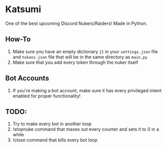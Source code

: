 # Katsumi
One of the best upcoming Discord Nukers/Raiders! Made in Python.

## How-To
1. Make sure you have an empty dictionary `{}` in your `settings.json` file and `tokens.json` file that will be in the same directory as `main.py`
2. Make sure that you add every token through the nuker itself

## Bot Accounts
1. If you're making a bot account, make sure it has every privileged intent enabled for proper functionality!

## TODO:
1. Try to make every bot in another loop
2. !stopnuke command that maxes out every counter and sets it to 0 in a while
3. !close command that kills every bot loop
